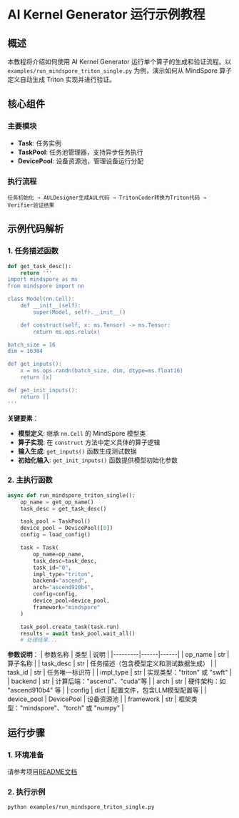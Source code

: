 # AI Kernel Generator 运行示例教程

## 概述

本教程将介绍如何使用 AI Kernel Generator 运行单个算子的生成和验证流程。以 `examples/run_mindspore_triton_single.py` 为例，演示如何从 MindSpore 算子定义自动生成 Triton 实现并进行验证。

## 核心组件

### 主要模块
- **Task**: 任务实例
- **TaskPool**: 任务池管理器，支持异步任务执行
- **DevicePool**: 设备资源池，管理设备运行分配

### 执行流程
```
任务初始化 → AULDesigner生成AUL代码 → TritonCoder转换为Triton代码 → Verifier验证结果
```

## 示例代码解析

### 1. 任务描述函数

```python
def get_task_desc():
    return '''
import mindspore as ms
from mindspore import nn

class Model(nn.Cell):
    def __init__(self):
        super(Model, self).__init__()

    def construct(self, x: ms.Tensor) -> ms.Tensor:
        return ms.ops.relu(x)

batch_size = 16
dim = 16384

def get_inputs():
    x = ms.ops.randn(batch_size, dim, dtype=ms.float16)
    return [x]

def get_init_inputs():
    return []
'''
```

**关键要素**：
- **模型定义**: 继承 `nn.Cell` 的 MindSpore 模型类
- **算子实现**: 在 `construct` 方法中定义具体的算子逻辑
- **输入生成**: `get_inputs()` 函数生成测试数据
- **初始化输入**: `get_init_inputs()` 函数提供模型初始化参数

### 2. 主执行函数

```python
async def run_mindspore_triton_single():
    op_name = get_op_name()
    task_desc = get_task_desc()

    task_pool = TaskPool()
    device_pool = DevicePool([0])
    config = load_config()

    task = Task(
        op_name=op_name,
        task_desc=task_desc,
        task_id="0",
        impl_type="triton",
        backend="ascend",
        arch="ascend910b4",
        config=config,
        device_pool=device_pool,
        framework="mindspore"
    )

    task_pool.create_task(task.run)
    results = await task_pool.wait_all()
    # 处理结果...
```

**参数说明**：
| 参数名称 | 类型 | 说明 |
|---------|------|------|
| op_name | str | 算子名称 |
| task_desc | str | 任务描述（包含模型定义和测试数据生成） |
| task_id | str | 任务唯一标识符 |
| impl_type | str | 实现类型："triton" 或 "swft" |
| backend | str | 计算后端："ascend"、"cuda"等 |
| arch | str | 硬件架构：如 "ascend910b4" 等 |
| config | dict | 配置文件，包含LLM模型配置等 |
| device_pool | DevicePool | 设备资源池 |
| framework | str | 框架类型："mindspore"、"torch" 或 "numpy" |

## 运行步骤

### 1. 环境准备

请参考项目[README文档](../README.md)

### 2. 执行示例

```bash
python examples/run_mindspore_triton_single.py
```
